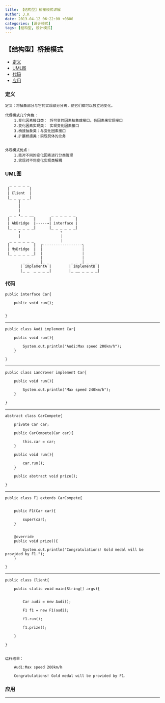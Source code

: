 ```yaml
---
title: 【结构型】桥接模式详解
author: J.K
date: 2013-04-12 06:22:00 +0800
categories: [设计模式]
tags: [结构型, 设计模式]
---
```


## 【结构型】桥接模式

*   [定义](#define)
*   [UML图](#UML)
*   [代码](#code)
*   [应用](#app)


<h3 id="define">定义</h3>

    定义：将抽象部分与它的实现部分分离，使它们都可以独立地变化。

    代理模式几个角色：
        1.变化因素接口类： 将可变的因素抽象成接口，各因素来实现接口
        2.变化因素实现类： 实现变化因素接口
        3.桥接抽象类：与变化因素接口
        4.扩展桥接类：实现具体的业务


    外观模式优点：
        1.能对不同的变化因素进行分类管理
        2.实现对不同变化实现类解耦



<h3 id="UML">UML图</h3>




      _ _ _ _ _
     |         |
     | Client  |
     |_ _ _ _ _|
          |
          |
          |
      _ _ ↓_ _ __        _ _ _ _ _ _
     |           |      |           |
     | AbBridge  |-----→| interface |
     |_ _ _ _ _ _|      |_ _ _ _ _ _|
          ↑                  ↑
          |                  |
      _ _ _ _ _ _            |
     |           |  ┌------------------┐
     | MyBridge  |  |                  |
     |_ _ _ _ _ _|  |                  |
                    |                  |
            _ _ _ _ |_ _          _ _ _| _ _ _
           | implementA |        | implementB |
           |_ _  _ _ _ _|        |_ __ _ _ _ _|

<h3 id="code">代码</h3>

    public interface Car{

        public void run();


    }


***

    public class Audi implement Car{

        public void run(){

            System.out.println("Audi:Max speed 200km/h");
        }

    }


***

    public class Landrover implement Car{

        public void run(){

            System.out.println("Max speed 240km/h");
        }

    }

***

    abstract class CarCompete{

        private Car car;

        public CarCompete(Car car){

            this.car = car;
        }

        public void run(){

            car.run();
        }

        public abstract void prize();

    }


***


    public class F1 extends CarCompete{


        public F1(Car car){

            super(car);
        }


        @override
        public void prize(){

            System.out.println("Congratulations! Gold medal will be provided by F1.");
        }

    }

***

    public class Client{

        public static void main(String[] args){


            Car audi = new Audi();

            F1 f1 = new F1(audi);

            f1.run();

            f1.prize();

        }

    }


    运行结果：

        Audi:Max speed 200km/h

        Congratulations! Gold medal will be provided by F1.



<h3 id="app">应用</h3>



***
